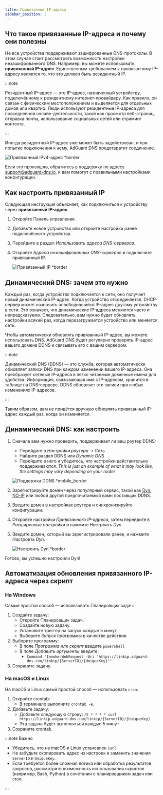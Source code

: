 ```yaml
---
title: Привязанные IP-адреса
sidebar_position: 3
---
```


## Что такое привязанные IP-адреса и почему они полезны

Не все устройства поддерживают зашифрованные DNS-протоколы. В этом случае стоит рассмотреть возможность настройки незашифрованного DNS. Например, вы можете использовать **привязанный IP-адрес**. Единственным требованием к привязанному IP-адресу является то, что это должен быть резидентный IP.

:::note

Резидентный IP-адрес — это IP-адрес, назначенный устройству, подключённому к резидентному интернет-провайдеру. Как правило, он связан с физическим местоположением и выделяется для отдельных домов или квартир. Люди используют резидентные IP-адреса для повседневной онлайн-деятельности, такой как просмотр веб-страниц, отправка почты, использование социальных сетей или стриминг контента.

:::

Иногда резидентный IP-адрес уже может быть задействован, и при попытке подключения к нему, AdGuard DNS предотвратит соединение.

![Привязанный IPv4-адрес \*border](https://cdn.adtidy.org/content/kb/dns/private/new_dns/connect/linked.png)

Если это произошло, обратитесь в поддержку по адресу [support@adguard-dns.io](mailto:support@adguard-dns.io), и вам помогут с правильными настройками конфигурации.

## Как настроить привязанный IP

Следующая инструкция объясняет, как подключиться к устройству через **привязанный IP-адрес**:

1. Откройте Панель управления.
2. Добавьте новое устройство или откройте настройки ранее подключённого устройства.
3. Перейдите в раздел _Использовать адреса DNS-серверов_.
4. Откройте _Адреса незашифрованных DNS-серверов_ и подключите привязанный IP.

   ![Привязанный IP \*border](https://cdn.adtidy.org/content/kb/dns/private/new_dns/connect/linked_step4.png)

## Динамический DNS: зачем это нужно

Каждый раз, когда устройство подключается к сети, оно получает новый динамический IP-адрес. Когда устройство отсоединяется, DHCP-сервер может назначить освободившийся IP-адрес другому устройству в сети. Это означает, что динамические IP-адреса меняются часто и непредсказуемо. Следовательно, вам нужно будет обновлять настройки всякий раз, когда перезагружается устройство или меняется сеть.

Чтобы автоматически обновлять привязанный IP-адрес, вы можете использовать DNS. AdGuard DNS будет регулярно проверять IP-адрес вашего домена DDNS и связывать его с вашим сервером.

:::note

Динамический DNS (DDNS) — это служба, которая автоматически обновляет записи DNS при каждом изменении вашего IP-адреса. Она преобразует сетевые IP-адреса в легко читаемые доменные имена для удобства. Информация, связывающая имя с IP-адресом, хранится в таблице на DNS-сервере. DDNS обновляет эти записи при любых изменениях IP-адресов.

:::

Таким образом, вам не придётся вручную обновлять привязанный IP-адрес каждый раз, когда он изменяется.

## Динамический DNS: как настроить

1. Сначала вам нужно проверить, поддерживает ли ваш роутер DDNS:

   - Перейдите в _Настройки роутера_ → _Сеть_
   - Найдите раздел DDNS или _Dynamic DNS_
   - Перейдите в него и убедитесь, что настройки действительно поддерживаются. _This is just an example of what it may look like, the settings may vary depending on your router_

   ![Поддержка DDNS \*mobile\_border](https://cdn.adtidy.org/content/kb/dns/private/new_dns/connect/dynamic_dns.png)

2. Зарегистрируйте домен через популярный сервис, такой как [Dyn](https://dyn.com/remote-access/), [NO-IP](https://www.noip.com/) или любой другой предпочитаемый вами поставщик DDNS.

3. Введите домен в настройках роутера и синхронизируйте конфигурации.

4. Откройте настройки _Привязанного IP-адреса_, затем перейдите в _Расширенные настройки_ и нажмите _Настроить Dyn_.

5. Введите домен, который вы зарегистрировали ранее, и нажмите _Настроить Dyn_.

   ![Настроить Dyn \*border](https://cdn.adtidy.org/content/kb/dns/private/new_dns/connect/dns_supported.png)

Готово, вы успешно настроили Dyn!

## Автоматизация обновления привязанного IP-адреса через скрипт

### На Windows

Самый простой способ — использовать Планировщик задач:

1. Создайте задачу:
   - Откройте Планировщик задач.
   - Создайте новую задачу.
   - Установите триггер на запуск каждые 5 минут.
   - Выберите _Запуск программы_ в качестве действия.
2. Выберите программу:
   - В поле _Программа или скрипт_ введите `powershell`
   - В поле _Добавить аргументы_ введите:
     - `Command "Invoke-WebRequest -Uri 'https://linkip.adguard-dns.com/linkip/{ServerID}/{UniqueKey}'"`
3. Сохраните задачу.

### На macOS и Linux

На macOS и Linux самый простой способ — использовать `cron`:

1. Откройте crontab:
   - В терминале выполните `crontab -e`.
2. Добавьте задачу:
   - Добавьте следующую строку:
     `/5 * * * * curl https://linkip.adguard-dns.com/linkip/{ServerID}/{UniqueKey}`
   - Эта задача будет выполняться каждые 5 минут
3. Сохраните crontab.

:::note Важно

- Убедитесь, что на macOS и Linux установлен `curl`.
- Не забудьте скопировать адрес из настроек и заменить значения `ServerID` и `UniqueKey`.
- Если требуется более сложная логика или обработка результатов запросов, рассмотрите возможность использования скриптов (например, Bash, Python) в сочетании с планировщиком задач или cron.

:::
